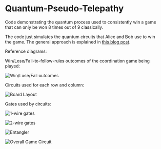 Quantum-Pseudo-Telepathy
========================

Code demonstrating the quantum process used to consistently win a game that can only be won 8 times out of 9 classically.

The code just simulates the quantum circuits that Alice and Bob use to win the game. The general approach is explained in [this blog post](http://twistedoakstudios.com/blog/Post6536_implementing-quantum-pseudo-telepathy).

Reference diagrams:

Win/Lose/Fail-to-follow-rules outcomes of the coordination game being played:

![Win/Lose/Fail outcomes](http://i.imgur.com/ffxX6wx.png)

Circuits used for each row and column:

![Board Layout](http://i.imgur.com/Tdjxon6.png)

Gates used by circuits:

![1-wire gates](http://i.imgur.com/qOYUp3y.png)

![2-wire gates](http://i.imgur.com/rfOfthU.png)

![Entangler](http://i.imgur.com/AoMx3wQ.png)

![Overall Game Circuit](http://i.imgur.com/G4DhUOx.png)
